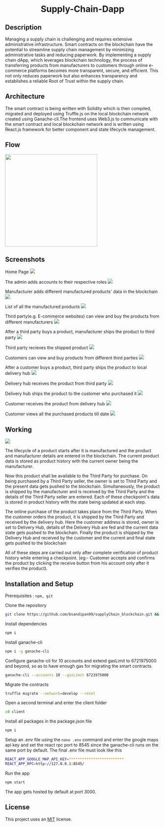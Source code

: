 <h1 align="center">  Supply-Chain-Dapp
</h1>

## Description
Managing a supply chain is challenging and requires extensive administrative infrastructure. Smart contracts on the blockchain have the potential to streamline supply chain management by minimizing administrative tasks and reducing paperwork.
By implementing a supply chain dApp, which leverages blockchain technology, the process of transferring products from manufacturers to customers through online e-commerce platforms becomes more transparent, secure, and efficient. This not only reduces paperwork but also enhances transparency and establishes a reliable Root of Trust within the supply chain.

## Architecture
The smart contract is being written with Solidity which is then compiled, migrated and deployed using Truffle.js on the local blockchain network created using Ganache-cli.The frontend uses Web3.js to communicate with the smart contract and local blockchain network and is written using React.js framework for better component and state lifecycle management.

## Flow
<p align="centre">  
    <img src="https://github.com/bsandipan99/supplyChain_blockchain/blob/main/images/flow.png" width="300">  
</p>

## Screenshots
<p align="centre">
	Home Page  
    <img src="https://github.com/bsandipan99/supplyChain_blockchain/blob/main/images/Homepage.png">  
</p>


<p align="centre">
	The admin adds accounts to their respective roles  
    <img src="https://github.com/bsandipan99/supplyChain_blockchain/blob/main/images/AddingRoles.png">  
</p>


<p align="centre">  
	Manufacturer adds different manufactured products' data in the blockchain
    <img src="https://github.com/bsandipan99/supplyChain_blockchain/blob/main/images/AddingProduct.png">  
</p>


<p align="centre">  
	List of all the manufactured products
    <img src="https://github.com/bsandipan99/supplyChain_blockchain/blob/main/images/ManufacturedProducts.png">  
</p>


<p align="centre">  
    Third party(e.g. E-commerce websites) can view and buy the products from different manufacturers
    <img src="https://github.com/bsandipan99/supplyChain_blockchain/blob/main/images/ThirdPartyViewProducts.png">  
</p>

<p align="centre">
	After a third party buys a product, manufacturer ships the product to third party  
    <img src="https://github.com/bsandipan99/supplyChain_blockchain/blob/main/images/Manufacturer_ShipProducts.png">  
</p>

<p align="centre">  
	Third party recieves the shipped product
    <img src="https://github.com/bsandipan99/supplyChain_blockchain/blob/main/images/ThirdParty_receive.png">  
</p>


<p align="centre">  
    Customers can view and buy products from different third parties  
    <img src="https://github.com/bsandipan99/supplyChain_blockchain/blob/main/images/Customer_Purchase.png">
</p>


<p align="centre">  
	After a customer buys a product, third party ships the product to local delivery hub
    <img src="https://github.com/bsandipan99/supplyChain_blockchain/blob/main/images/ThirdParty_Ship.png">  
</p>


<p align="centre">  
	Delivery hub receives the product from third party
    <img src="https://github.com/bsandipan99/supplyChain_blockchain/blob/main/images/delivery_receive.png">  
</p>


<p align="centre">
	Delivery hub ships the product to the customer who purchased it  
    <img src="https://github.com/bsandipan99/supplyChain_blockchain/blob/main/images/delivery_ship.png">  
</p>


<p align="centre">
	Customer receives the product from delivery hub  
    <img src="https://github.com/bsandipan99/supplyChain_blockchain/blob/main/images/customer_receive.png">  
</p>


<p align="centre"> 
	Customer views all the purchased products till date 
    <img src="https://github.com/bsandipan99/supplyChain_blockchain/blob/main/images/customer_Allproducts.png">  
</p>



## Working
<img src="https://github.com/bsandipan99/supplyChain_blockchain/blob/main/images/Working.png" />

<p>
  The lifecycle of a product starts after it is manufactured and the product and manufacturer details are entered in the blockchain. The current product data is stored as product history with the current owner being the manufacturer.
</p>
<p>
  Now this product shall be available to the Third Party for purchase. On being purchased by a Third Party seller, the owner is set to Third Party and the present data gets pushed to the blockchain. Simultaneously, the product is shipped by the manufacturer and is received by the Third Party and the details of the Third Party seller are entered. Each of these checkpoint's data is stored in product history with the state being updated at each step. 
</p>
<p>
  The online purchase of the product takes place from the Third Party. When the customer orders the product, it is shipped by the Third Party and received by the delivery hub. Here the customer address is stored, owner is set to Delivery Hub, details of the Delivery Hub are fed and the current data state gets pushed to the blockchain. Finally the product is shipped by the Delivery Hub  and received by the customer and the current and final state gets pushed to the blockchain
</p>
<p>
  All of these steps are carried out only after complete verification of product history while entering a checkpoint. (eg:- Customer accepts and confirms the product by clicking the receive button from his account only after it verifies the product). 
</p>

## Installation and Setup
Prerequisites : `npm, git`

Clone the repository 
```Bash
git clone https://github.com/bsandipan99/supplyChain_blockchain.git && cd supplyChain_blockchain
```
Install dependencies
```Bash
npm i
```
Install ganache-cli
```Bash
npm i -g ganache-cli
```
Configure ganache-cli for 10 accounts and extend gasLimit to 6721975000 and beyond, so as to have enough gas for migrating the smart contracts.
```Bash
ganache-cli --accounts 10 --gasLimit 6721975000
```
Migrate the contracts
```Bash
truffle migrate --network=develop --reset
```
Open a second terminal and enter the client folder
```Bash
cd client
```
Install all packages in the package.json file
```Bash
npm i
```
Setup an .env file using the `nano .env` command and enter the google maps api key and set the react rpc port to 8545 since the ganache-cli runs on the same port by default.
The final .env file must look like this
```Bash
REACT_APP_GOOGLE_MAP_API_KEY=*************************
REACT_APP_RPC=http://127.0.0.1:8545/

```
Run the app
```Bash
npm start
```
The app gets hosted by default at port 3000.

## License
This project uses an [MIT](https://opensource.org/licenses/MIT) license.
